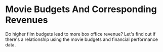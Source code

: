 # Movie Budgets And Corresponding Revenues
Do higher film budgets lead to more box office revenue? Let's find out if there's a relationship using the movie budgets and financial performance data.
